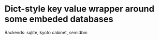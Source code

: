 Dict-style key value wrapper around some embeded databases
==========================================================

Backends: sqlite, kyoto cabinet, semidbm